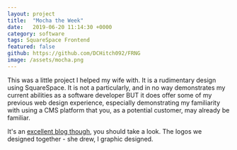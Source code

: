 ```yaml
---
layout: project
title:  "Mocha the Week"
date:   2019-06-20 11:14:30 +0000
category: software
tags: SquareSpace Frontend
featured: false
github: https://github.com/DCHitch092/FRNG
image: /assets/mocha.png
---
```


This was a little project I helped my wife with. It is a rudimentary design using SquareSpace. It is not a particularly, and in no way demonstrates my current abilities as a software developer BUT it does offer some of my previous web design experience, especially demonstrating my familiarity with using a CMS platform that you, as a potential customer, may already be familiar.

It's an [excellent blog though](http://MochaTheWeek.com), you should take a look. The logos we designed together - she drew, I graphic designed.
